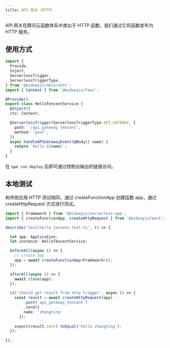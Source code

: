 ```yaml
---
title: API 网关（HTTP）
---
```


  API 网关在腾讯云函数体系中类似于 HTTP 函数，我们通过它将函数发布为 HTTP 服务。 


## 使用方式
```typescript
import {
  Provide,
  Inject,
  ServerlessTrigger,
  ServerlessTriggerType,
} from '@midwayjs/decorator';
import { Context } from '@midwayjs/faas';

@Provide()
export class HelloTencentService {
  @Inject()
  ctx: Context;

  @ServerlessTrigger(ServerlessTriggerType.API_GATEWAY, {
    path: '/api_gateway_tencent',
    method: 'post',
  })
  async handleAPIGatewayEvent(@Body() name) {
    return `hello ${name}`;
  }
}
```


在 `npm run deploy` 后即可通过控制台输出的链接访问。


## 本地测试
和传统应用 HTTP 测试相同，通过 createFunctionApp 创建函数 app，通过 createHttpRequest 方式进行测试。


```typescript
import { Framework } from '@midwayjs/serverless-app';
import { createFunctionApp, createHttpRequest } from '@midwayjs/mock';

describe('test/hello_tencent.test.ts', () => {

  let app: Application;
  let instance: HelloTencentService;

  beforeAll(async () => {
    // create app
    app = await createFunctionApp<Framework>();
  });

  afterAll(async () => {
    await close(app);
  });

  it('should get result from http trigger', async () => {
    const result = await createHttpRequest(app)
        .post('api_gateway_tencent')
        .send({
        name: 'zhangting'
      });
    
    expect(result.text).toEqual('hello zhangting');
  });
  
});
```